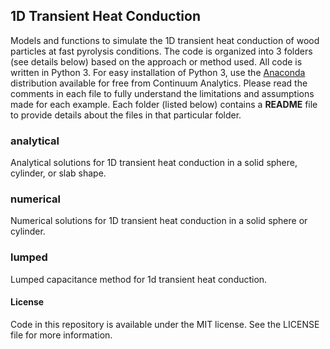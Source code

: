 ## 1D Transient Heat Conduction

Models and functions to simulate the 1D transient heat conduction of wood particles at fast pyrolysis conditions. The code is organized into 3 folders (see details below) based on the approach or method used. All code is written in Python 3. For easy installation of Python 3, use the [Anaconda](http://www.continuum.io) distribution available for free from Continuum Analytics. Please read the comments in each file to fully understand the limitations and assumptions made for each example. Each folder (listed below) contains a **README** file to provide details about the files in that particular folder.

### analytical
Analytical solutions for 1D transient heat conduction in a solid sphere, cylinder, or slab shape.

### numerical
Numerical solutions for 1D transient heat conduction in a solid sphere or cylinder.

### lumped
Lumped capacitance method for 1d transient heat conduction.

#### License
Code in this repository is available under the MIT license. See the LICENSE file for more information.
